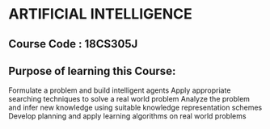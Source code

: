 # ARTIFICIAL INTELLIGENCE 

## Course Code : 18CS305J

## Purpose of learning this Course:
Formulate a problem and build intelligent agents 
Apply appropriate searching techniques to solve a real world problem 
Analyze the problem and infer new knowledge using suitable knowledge representation schemes 
Develop planning and apply learning algorithms on real world problems 

